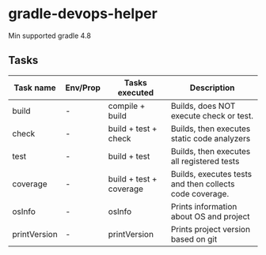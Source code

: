 # gradle-devops-helper

Min supported gradle 4.8

## Tasks

| Task name    | Env/Prop | Tasks executed          | Description                                             |
|--------------|----------|-------------------------|---------------------------------------------------------|
| build        | -        | compile + build         | Builds, does NOT execute check or test.                 |
| check        | -        | build + test + check    | Builds, then executes static code analyzers             |
| test         | -        | build + test            | Builds, then executes all registered tests              |
| coverage     | -        | build + test + coverage | Builds, executes tests and then collects code coverage. |
| osInfo       | -        | osInfo                  | Prints information about OS and project                 |
| printVersion | -        | printVersion            | Prints project version based on git                     |
